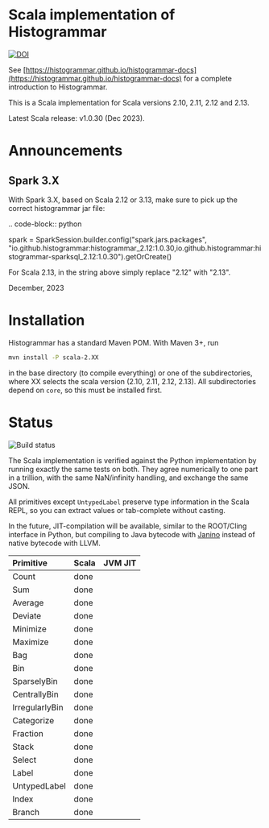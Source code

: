 Scala implementation of Histogrammar
====================================

[![DOI](https://zenodo.org/badge/doi/10.5281/zenodo.61344.svg)](http://dx.doi.org/10.5281/zenodo.61344)

See [https://histogrammar.github.io/histogrammar-docs](https://histogrammar.github.io/histogrammar-docs) for a complete introduction to Histogrammar.

This is a Scala implementation for Scala versions 2.10, 2.11, 2.12 and 2.13.

Latest Scala release: v1.0.30 (Dec 2023).

Announcements
=============

Spark 3.X
---------

With Spark 3.X, based on Scala 2.12 or 3.13, make sure to pick up the correct histogrammar jar file:

.. code-block:: python

  spark = SparkSession.builder.config("spark.jars.packages", "io.github.histogrammar:histogrammar_2.12:1.0.30,io.github.histogrammar:histogrammar-sparksql_2.12:1.0.30").getOrCreate()

For Scala 2.13, in the string above simply replace "2.12" with "2.13".

December, 2023


Installation
============

Histogrammar has a standard Maven POM. With Maven 3+, run

```bash
mvn install -P scala-2.XX
```

in the base directory (to compile everything) or one of the subdirectories, where XX selects the scala version (2.10, 2.11, 2.12, 2.13). 
All subdirectories depend on `core`, so this must be installed first.

Status
======

![Build status](https://travis-ci.org/histogrammar/histogrammar-scala.svg)

The Scala implementation is verified against the Python implementation by running exactly the same tests on both. They agree numerically to one part in a trillion, with the same NaN/infinity handling, and exchange the same JSON.

All primitives except `UntypedLabel` preserve type information in the Scala REPL, so you can extract values or tab-complete without casting.

In the future, JIT-compilation will be available, similar to the ROOT/Cling interface in Python, but compiling to Java bytecode with [Janino](http://janino-compiler.github.io/janino/) instead of native bytecode with LLVM.

| Primitive         | Scala | JVM JIT |
|:------------------|:------|:--------|
| Count             | done  |         |
| Sum               | done  |         |
| Average           | done  |         |
| Deviate           | done  |         |
| Minimize          | done  |         |
| Maximize          | done  |         |
| Bag               | done  |         |
| Bin               | done  |         |
| SparselyBin       | done  |         |
| CentrallyBin      | done  |         |
| IrregularlyBin    | done  |         |
| Categorize        | done  |         |
| Fraction          | done  |         |
| Stack             | done  |         |
| Select            | done  |         |
| Label             | done  |         |
| UntypedLabel      | done  |         |
| Index             | done  |         |
| Branch            | done  |         |
